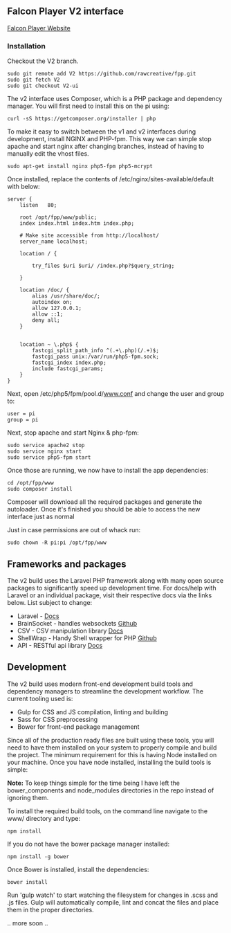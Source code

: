 ## Falcon Player V2 interface

[Falcon Player Website](http://falconchristmas.com)



### Installation

Checkout the V2 branch.

	sudo git remote add V2 https://github.com/rawcreative/fpp.git
	sudo git fetch V2
	sudo git checkout V2-ui


The v2 interface uses Composer, which is a PHP package and dependency manager. You will first need to install this on the pi using:
    
    curl -sS https://getcomposer.org/installer | php


To make it easy to switch between the v1 and v2 interfaces during development, install NGINX and PHP-fpm. This way we can simple stop apache and start nginx after changing branches, instead of having to manually edit the vhost files.

    sudo apt-get install nginx php5-fpm php5-mcrypt


Once installed, replace the contents of /etc/nginx/sites-available/default with below:

    server {
    	listen   80;
    
    	root /opt/fpp/www/public;
    	index index.html index.htm index.php;

    	# Make site accessible from http://localhost/
    	server_name localhost;

    	location / {
    		
    		try_files $uri $uri/ /index.php?$query_string;
    		
    	}

    	location /doc/ {
    		alias /usr/share/doc/;
    		autoindex on;
    		allow 127.0.0.1;
    		allow ::1;
    		deny all;
    	}

    
    	location ~ \.php$ {
    		fastcgi_split_path_info ^(.+\.php)(/.+)$;
    		fastcgi_pass unix:/var/run/php5-fpm.sock;
    		fastcgi_index index.php;
    		include fastcgi_params;
    	}
    }


Next, open /etc/php5/fpm/pool.d/www.conf and change the user and group to:

    user = pi
    group = pi


Next, stop apache and start Nginx & php-fpm:

	sudo service apache2 stop
	sudo service nginx start
	sudo service php5-fpm start

Once those are running, we now have to install the app dependencies:

	cd /opt/fpp/www
	sudo composer install

Composer will download all the required packages and generate the autoloader. Once it's finished you should be able to access the new interface just as normal

Just in case permissions are out of whack run:

	sudo chown -R pi:pi /opt/fpp/www


## Frameworks and packages

The v2 build uses the Laravel PHP framework along with many open source packages to significantly speed up development time. For docs/help with Laravel or an individual package, visit their respective docs via the links below. List subject to change:
    
 - Laravel - [Docs](http://laravel.com/docs)
 - BrainSocket - handles websockets [Github](https://github.com/BrainBoxLabs/brain-socket)
 - CSV - CSV manipulation library [Docs](http://csv.thephpleague.com/)
 - ShellWrap - Handy Shell wrapper for PHP [Github](https://github.com/MrRio/shellwrap)
 - API - RESTful api library [Docs](https://github.com/dingo/api/wiki)


## Development


The v2 build uses modern front-end development build tools and dependency managers to streamline the development workflow. The current tooling used is:

 - Gulp for CSS and JS compilation, linting and building
 - Sass for CSS preprocessing
 - Bower for front-end package management
 
Since all of the production ready files are built using these tools, you will need to have them installed on your system to properly compile and build the project. The minimum requirement for this is having Node installed on your machine. Once you have node installed, installing the build tools is simple:

**Note:** To keep things simple for the time being I have left the bower_components and node_modules directories in the repo instead of ignoring them. 

To install the required build tools, on the command line navigate to the www/ directory and type:

    npm install


If you do not have the bower package manager installed:
    
    npm install -g bower

Once Bower is installed, install the dependencies:

    bower install


Run 'gulp watch' to start watching the filesystem for changes in .scss and .js files. Gulp will automatically compile, lint and concat the files and place them in the proper directories.


.. more soon ..